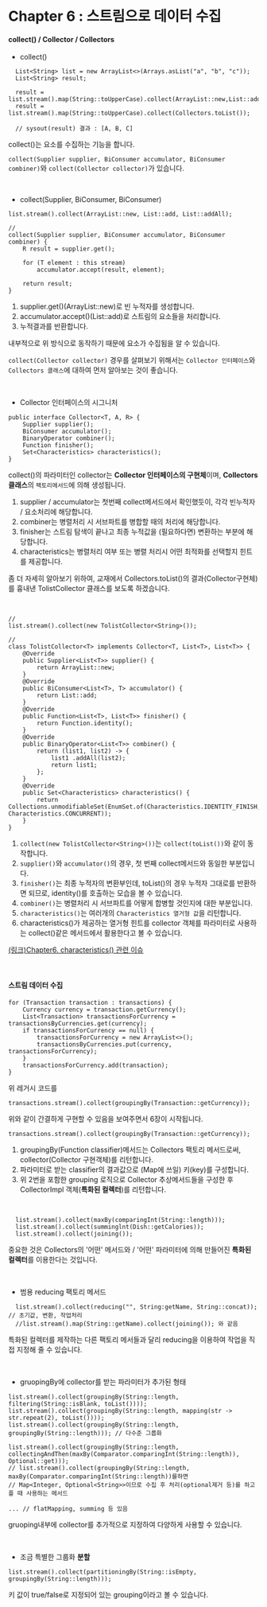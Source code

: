 # Chapter 6 : 스트림으로 데이터 수집

#### collect() / Collector / Collectors

-   collect()

```
  List<String> list = new ArrayList<>(Arrays.asList("a", "b", "c"));
  List<String> result;

  result = list.stream().map(String::toUpperCase).collect(ArrayList::new,List::add,List::addAll);
  result = list.stream().map(String::toUpperCase).collect(Collectors.toList());

  // sysout(result) 결과 : [A, B, C]
```

collect()는 요소를 수집하는 기능을 합니다.

`collect(Supplier supplier, BiConsumer accumulator, BiConsumer combiner)`와 `collect(Collector collector)`가 있습니다.

<br/>

- collect(Supplier, BiConsumer, BiConsumer)

```
list.stream().collect(ArrayList::new, List::add, List::addAll);

//
collect(Supplier supplier, BiConsumer accumulator, BiConsumer combiner) {
    R result = supplier.get();

    for (T element : this stream)
        accumulator.accept(result, element);

    return result;
}
```

1.  supplier.get()(ArrayList::new)로 빈 누적자를 생성합니다.
2.  accumulator.accept()(List::add)로 스트림의 요소들을 처리합니다.
3.  누적결과를 반환합니다.

내부적으로 위 방식으로 동작하기 때문에 요소가 수집됨을 알 수 있습니다.

`collect(Collector collector)` 경우를 살펴보기 위해서는 `Collector 인터페이스`와 `Collectors 클래스`에 대하여 먼저 알아보는 것이 좋습니다.

<br/>

-   Collector 인터페이스의 시그니처

```
public interface Collector<T, A, R> {
    Supplier supplier();
    BiConsumer accumulator();
    BinaryOperator combiner();
    Function finisher();
    Set<Characteristics> characteristics();
}
```

collect()의 파라미터인 collector는 **Collector 인터페이스의 구현체**이며, **Collectors 클래스**의 `팩토리메서드`에 의해 생성됩니다.

1.  supplier / accumulator는 첫번째 collect메서드에서 확인했듯이, 각각 빈누적자 / 요소처리에 해당합니다.
2.  combiner는 병렬처리 시 서브파트를 병합할 때의 처리에 해당합니다.
3.  finisher는 스트림 탐색이 끝나고 최종 누적값을 (필요하다면) 변환하는 부분에 해당합니다.
4.  characteristics는 병렬처리 여부 또는 병렬 처리시 어떤 최적화를 선택할지 힌트를 제공합니다.

좀 더 자세히 알아보기 위하여, 교재에서 Collectors.toList()의 결과(Collector구현체)를 흉내낸 TolistCollector 클래스를 보도록 하겠습니다.

<br/>

```
//
list.stream().collect(new TolistCollector<String>());

//
class TolistCollector<T> implements Collector<T, List<T>, List<T>> { 
    @Override
    public Supplier<List<T>> supplier() { 
        return ArrayList::new;
    }
    @Override 
    public BiConsumer<List<T>, T> accumulator() { 
        return List::add; 
    }
    @Override 
    public Function<List<T>, List<T>> finisher() { 
        return Function.identity();
    }
    @Override 
    public BinaryOperator<List<T>> combiner() { 
        return (list1, list2) -> {
            list1 .addAll(list2);
            return list1; 
        }; 
    }
    @Override
    public Set<Characteristics> characteristics() {
        return Collections.unmodifiableSet(EnumSet.of(Characteristics.IDENTITY_FINISH, Characteristics.CONCURRENT));
    }
}
```

1. `collect(new TolistCollector<String>())`는 `collect(toList())`와 같이 동작합니다.
2. `supplier()`와 `accumulator()`의 경우, 첫 번째 collect메서드와 동일한 부분입니다.
3. `finisher()`는 최종 누적자의 변환부인데, toList()의 경우 누적자 그대로를 반환하면 되므로, identity()를 호출하는 모습을 볼 수 있습니다.
4. `combiner()`는 병렬처리 시 서브파트를 어떻게 합병할 것인지에 대한 부분입니다.
5. `characteristics()`는 여러개의 `Characteristics 열거형 값`을 리턴합니다.
6. characteristics()가 제공하는 열거형 힌트를 collector 객체를 파라미터로 사용하는 collect()같은 메서드에서 활용한다고 볼 수 있습니다.

[(링크)Chapter6. characteristics() 관련 이슈](https://github.com/java-express/modern-java-in-action/issues/16)

<br/>

#### 스트림 데이터 수집

```
for (Transaction transaction : transactions) {
    Currency currency = transaction.getCurrency();
    List<Transaction> transactionsForCurrency = transactionsByCurrencies.get(currency);
    if transactionsForCurrency == null) {
        transactionsForCurrency = new ArrayList<>();
        transactionsByCurrencies.put(currency, transactionsForCurrency);
    }
    transactionsForCurrency.add(transaction);
}
```

위 레거시 코드를

```
transactions.stream().collect(groupingBy(Transaction::getCurrency));
```

위와 같이 간결하게 구현할 수 있음을 보여주면서 6장이 시작됩니다.

`transactions.stream().collect(groupingBy(Transaction::getCurrency));`

1.  groupingBy(Function classifier)메서드는 Collectors 팩토리 메서드로써, collector(Collector 구현객체)를 리턴합니다.
2.  파라미터로 받는 classifier의 결과값으로 (Map에 쓰일) 키(key)를 구성합니다.
3.  위 2번을 포함한 grouping 로직으로 Collector 추상메서드들을 구성한 후 CollectorImpl 객체(**특화된 컬렉터**)를 리턴합니다.

<br/>

```
  list.stream().collect(maxBy(comparingInt(String::length)));
  list.stream().collect(summinglnt(Dish::getCalories));
  list.stream().collect(joining());
```

중요한 것은 Collectors의 '어떤' 메서드와 / '어떤' 파라미터에 의해 만들어진 **특화된 컬렉터**를 이용한다는 것입니다.

<br/>

-   범용 reducing 팩토리 메서드

```
  list.stream().collect(reducing("", String:getName, String::concat)); // 초기값, 변환, 작업처리
  //list.stream().map(String::getName).collect(joining()); 와 같음
```

특화된 컬렉터를 제작하는 다른 팩토리 메서들과 달리 reducing을 이용하여 작업을 직접 지정해 줄 수 있습니다.

<br/>

-   gruopingBy에 collector를 받는 파라미터가 추가된 형태

```
list.stream().collect(groupingBy(String::length, filtering(String::isBlank, toList())));
list.stream().collect(groupingBy(String::length, mapping(str -> str.repeat(2), toList())));
list.stream().collect(groupingBy(String::length, groupingBy(String::length))); // 다수준 그룹화

list.stream().collect(groupingBy(String::length, collectingAndThen(maxBy(Comparator.comparingInt(String::length)), Optional::get)));
// list.stream().collect(groupingBy(String::length, maxBy(Comparator.comparingInt(String::length))를하면
// Map<Integer, Optional<String>>이므로 수집 후 처리(optional제거 등)를 하고플 때 사용하는 메서드

... // flatMapping, summing 등 있음
```

gruoping내부에 collector를 추가적으로 지정하여 다양하게 사용할 수 있습니다.

<br/>

-   조금 특별한 그룹화 **분할**

`list.stream().collect(partitioningBy(String::isEmpty, groupingBy(String::length)));`

키 값이 true/false로 지정되어 있는 grouping이라고 볼 수 있습니다.
